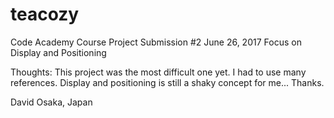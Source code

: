 # teacozy
Code Academy Course
Project Submission #2 June 26, 2017
Focus on Display and Positioning

Thoughts:
This project was the most difficult one yet. I had to use many references.
Display and positioning is still a shaky concept for me...
Thanks.

David
Osaka, Japan
